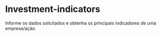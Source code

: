 # Investment-indicators
Informe os dados solicitados e obtenha os principais indicadores de uma empresa/ação.
